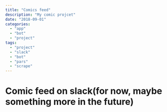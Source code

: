 ```yaml
---
title: "Comics feed"
description: "My comic projcet"
date: "2018-09-01"
categories:
  - "app"
  - "bot"
  - "project"
tags:
  - "project"
  - "slack"
  - "bot"
  - "pars"
  - "scrape"
---
```


# Comic feed on slack(for now, maybe something more in the future)
